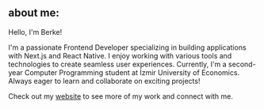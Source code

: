 ## about me:
Hello, I'm Berke! <br>

I'm a passionate Frontend Developer specializing in building applications with Next.js and React Native. I enjoy working with various tools and technologies to create seamless user experiences. Currently, I'm a second-year Computer Programming student at İzmir University of Economics. Always eager to learn and collaborate on exciting projects!

Check out my [website](https://berkekanber.vercel.app/) to see more of my work and connect with me.
